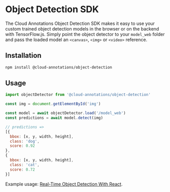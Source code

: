# Object Detection SDK
The Cloud Annotations Object Detection SDK makes it easy to use your custom trained object detection models in the browser or on the backend with TensorFlow.js. Simply point the object detector to your `model_web` folder and pass the loaded model an `<canvas>`, `<img>` or `<video>` reference.

## Installation
```bash
npm install @cloud-annotations/object-detection
```

## Usage
```js
import objectDetector from '@cloud-annotations/object-detection'

const img = document.getElementById('img')

const model = await objectDetector.load('/model_web')
const predictions = await model.detect(img)

// predictions =>
[{
  bbox: [x, y, width, height],
  class: 'dog',
  score: 0.92
},
{
  bbox: [x, y, width, height],
  class: 'cat',
  score: 0.72
}]
```

Example usage: [Real-Time Object Detection With React](https://github.com/cloud-annotations/object-detection-react).
